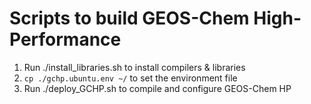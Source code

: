# Scripts to build GEOS-Chem High-Performance

1. Run ./install_libraries.sh to install compilers & libraries
2. `cp ./gchp.ubuntu.env ~/` to set the environment file
3. Run ./deploy_GCHP.sh to compile and configure GEOS-Chem HP